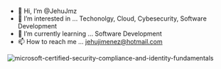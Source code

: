 - 👋 Hi, I’m @JehuJmz
- 👀 I’m interested in ... Techonolgy, Cloud, Cybesecurity, Software Development
- 🌱 I’m currently learning ... Software Development
- 📫 How to reach me ... jehujimenez@hotmail.com

![microsoft-certified-security-compliance-and-identity-fundamentals](https://user-images.githubusercontent.com/58542993/221653633-032774db-6a51-4886-919d-fc3343b32b40.png)


<!---
JehuJmz/JehuJmz is a ✨ special ✨ repository because its `README.md` (this file) appears on your GitHub profile.
You can click the Preview link to take a look at your changes.
--->
